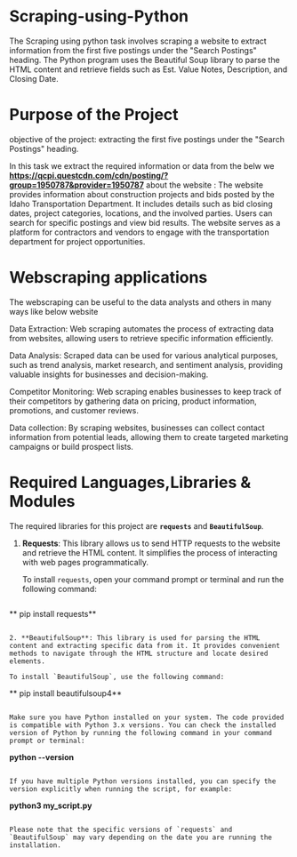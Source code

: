 # Scraping-using-Python
The Scraping using python  task involves scraping a website to extract information from the first five postings under the "Search Postings" heading. The Python program uses the Beautiful Soup library to parse the HTML content and retrieve fields such as Est. Value Notes, Description, and Closing Date.

# Purpose of the Project
objective of the project: extracting the first five postings under the "Search Postings" heading.

In this task we extract the required information or data from the belw we
**https://qcpi.questcdn.com/cdn/posting/?group=1950787&provider=1950787**
about the website : The website provides information about construction projects and bids posted by the Idaho Transportation Department. It includes details such as bid closing dates, project categories, locations, and the involved parties. Users can search for specific postings and view bid results. The website serves as a platform for contractors and vendors to engage with the transportation department for project opportunities.

# Webscraping applications

The webscraping can be useful to the data analysts and others in many ways like below website

Data Extraction: Web scraping automates the process of extracting data from websites, allowing users to retrieve specific information efficiently.

Data Analysis: Scraped data can be used for various analytical purposes, such as trend analysis, market research, and sentiment analysis, providing valuable insights for businesses and decision-making.

Competitor Monitoring: Web scraping enables businesses to keep track of their competitors by gathering data on pricing, product information, promotions, and customer reviews.

Data collection: By scraping websites, businesses can collect contact information from potential leads, allowing them to create targeted marketing campaigns or build prospect lists.

# Required Languages,Libraries & Modules

The required libraries for this project are **`requests`** and **`BeautifulSoup`**.

1. **Requests**: This library allows us to send HTTP requests to the website and retrieve the HTML content. It simplifies the process of interacting with web pages programmatically.

   To install `requests`, open your command prompt or terminal and run the following command:
   ```
  ** pip install requests**
   ```

2. **BeautifulSoup**: This library is used for parsing the HTML content and extracting specific data from it. It provides convenient methods to navigate through the HTML structure and locate desired elements.

   To install `BeautifulSoup`, use the following command:
   ```
  ** pip install beautifulsoup4**
   ```

Make sure you have Python installed on your system. The code provided is compatible with Python 3.x versions. You can check the installed version of Python by running the following command in your command prompt or terminal:
```
**python --version**
```

If you have multiple Python versions installed, you can specify the version explicitly when running the script, for example:
```
**python3 my_script.py**
```

Please note that the specific versions of `requests` and `BeautifulSoup` may vary depending on the date you are running the installation.
